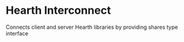 # Hearth Interconnect
Connects client and server Hearth libraries by providing shares type interface
